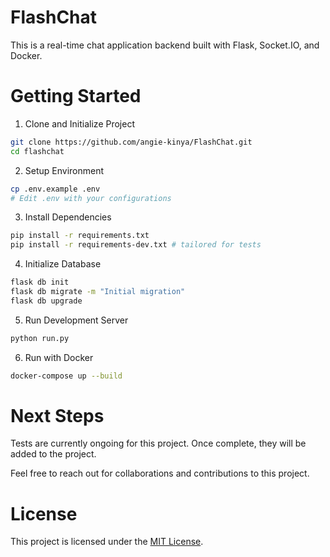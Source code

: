 # FlashChat
This is a real-time chat application backend built with Flask, Socket.IO, and Docker.

# Getting Started
1. Clone and Initialize Project
```bash
git clone https://github.com/angie-kinya/FlashChat.git
cd flashchat
```

2. Setup Environment
```bash
cp .env.example .env
# Edit .env with your configurations
```

3. Install Dependencies
```bash
pip install -r requirements.txt
pip install -r requirements-dev.txt # tailored for tests
```

4. Initialize Database
```bash
flask db init
flask db migrate -m "Initial migration"
flask db upgrade
```

5. Run Development Server
```bash
python run.py
```

6. Run with Docker
```bash
docker-compose up --build
```

# Next Steps
Tests are currently ongoing for this project. Once complete, they will be added to the project.

Feel free to reach out for collaborations and contributions to this project.

# License
This project is licensed under the [MIT License](LICENSE).